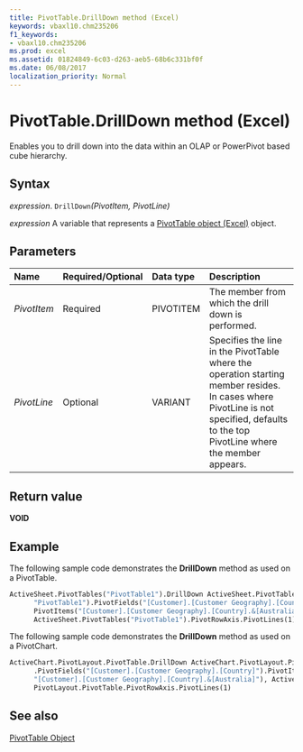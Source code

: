 ```yaml
---
title: PivotTable.DrillDown method (Excel)
keywords: vbaxl10.chm235206
f1_keywords:
- vbaxl10.chm235206
ms.prod: excel
ms.assetid: 01824849-6c03-d263-aeb5-68b6c331bf0f
ms.date: 06/08/2017
localization_priority: Normal
---
```



# PivotTable.DrillDown method (Excel)

Enables you to drill down into the data within an OLAP or PowerPivot based cube hierarchy.


## Syntax

_expression_. `DrillDown`_(PivotItem,_ _PivotLine)_

_expression_ A variable that represents a [PivotTable object (Excel)](Excel.PivotTable.md) object.


## Parameters



|Name|Required/Optional|Data type|Description|
|:-----|:-----|:-----|:-----|
| _PivotItem_|Required|PIVOTITEM|The member from which the drill down is performed.|
| _PivotLine_|Optional|VARIANT|Specifies the line in the PivotTable where the operation starting member resides. In cases where PivotLine is not specified, defaults to the top PivotLine where the member appears.|

## Return value

 **VOID**


## Example

The following sample code demonstrates the  **DrillDown** method as used on a PivotTable.


```vb
ActiveSheet.PivotTables("PivotTable1").DrillDown ActiveSheet.PivotTables( _
      "PivotTable1").PivotFields("[Customer].[Customer Geography].[Country]"). _
      PivotItems("[Customer].[Customer Geography].[Country].&[Australia]"), _
      ActiveSheet.PivotTables("PivotTable1").PivotRowAxis.PivotLines(1)
```

The following sample code demonstrates the  **DrillDown** method as used on a PivotChart.




```vb
ActiveChart.PivotLayout.PivotTable.DrillDown ActiveChart.PivotLayout.PivotTable _
      .PivotFields("[Customer].[Customer Geography].[Country]").PivotItems( _
      "[Customer].[Customer Geography].[Country].&[Australia]"), ActiveChart. _
      PivotLayout.PivotTable.PivotRowAxis.PivotLines(1)
```


## See also


[PivotTable Object](Excel.PivotTable.md)

